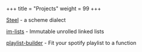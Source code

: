 +++
title = "Projects"
weight = 99
+++

[Steel](https://github.com/mattwparas/steel) - a scheme dialect

[im-lists](https://github.com/mattwparas/im-lists) - Immutable unrolled linked lists

[playlist-builder](https://github.com/mattwparas/playlist-builder) - Fit your spotify playlist to a function

<!-- I'm a software engineer at The Trade Desk, working on ML ops and improving development practices

I'm interested in programming language development and theory, and spend the majority of my free time developing [Steel](https://github.com/mattwparas/steel),
an embedded scheme in [Rust](https://www.rust-lang.org/) inspired by [Racket](https://racket-lang.org/)

Eventually my goal is for all software I use to be custom Steel implementations, including this site -->